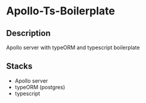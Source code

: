 # Apollo-Ts-Boilerplate

## Description
Apollo server with typeORM and typescript boilerplate


## Stacks
* Apollo server
* typeORM (postgres)
* typescript

